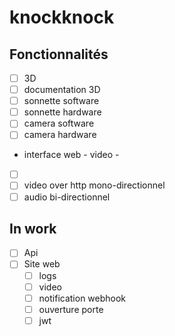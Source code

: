 # knockknock

## Fonctionnalités
* [ ] 3D
* [ ] documentation 3D
* [ ] sonnette software
* [ ] sonnette hardware
* [ ] camera software
* [ ] camera hardware
*  interface web
		- video
		- ​
* [ ] ​
* [ ] video over http mono-directionnel
* [ ] audio bi-directionnel

## In work
* [ ] Api
* [ ] Site web
    * [ ] logs
    * [ ] video
    * [ ] notification webhook
    * [ ] ouverture porte
    * [ ] jwt
